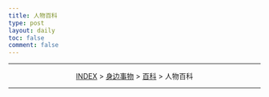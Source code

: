 ```yaml
---
title: 人物百科
type: post
layout: daily
toc: false
comment: false
---
```

---
<span><center>[INDEX](/gknows/wikimap) > [身边事物](/gknows/身边事物) > [百科](/gknows/百科) > 人物百科</center></span>

---
